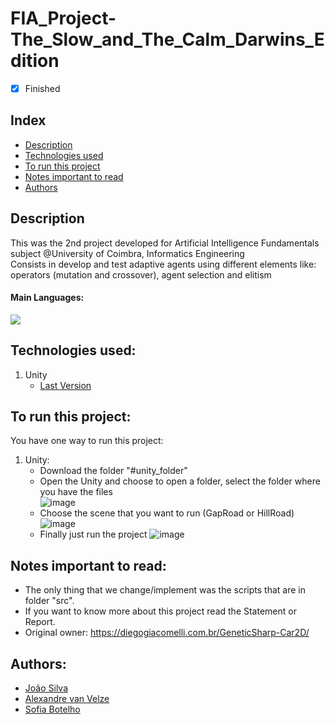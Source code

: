 # FIA_Project-The_Slow_and_The_Calm_Darwins_Edition
- [x] Finished

## Index
- [Description](#description)
- [Technologies used](#technologies-used)
- [To run this project](#to-run-this-project)
- [Notes important to read](#notes-important-to-read)
- [Authors](#authors)

## Description
This was the 2nd project developed for Artificial Intelligence Fundamentals subject @University of Coimbra, Informatics Engineering<br>
Consists in develop and test adaptive agents using different elements like: operators (mutation and crossover), agent selection and elitism

#### Main Languages:
![](https://img.shields.io/badge/-CS-333333?style=flat&logo=C%2B%2B&logoColor=732FFA)

## Technologies used:
1. Unity
    - [Last Version](https://unity.com/download#how-get-started) 


## To run this project:
You have one way to run this project:
1. Unity:
    * Download the folder "#unity_folder"
    * Open the Unity and choose to open a folder, select the folder where you have the files<br>
        ![image](https://i.imgur.com/2qwEgI7.png)
    * Choose the scene that you want to run (GapRoad or HillRoad)<br>
        ![image](https://i.imgur.com/ZUmJz40.png)
    * Finally just run the project
        ![image](https://i.imgur.com/puWPOyR.png)

## Notes important to read:
   - The only thing that we change/implement was the scripts that are in folder "src".
   - If you want to know more about this project read the Statement or Report.
   - Original owner: https://diegogiacomelli.com.br/GeneticSharp-Car2D/

## Authors:
- [João Silva](https://github.com/ikikara) 
- [Alexandre van Velze](https://github.com/alex6458)
- [Sofia Botelho](https://github.com/sbalves)
